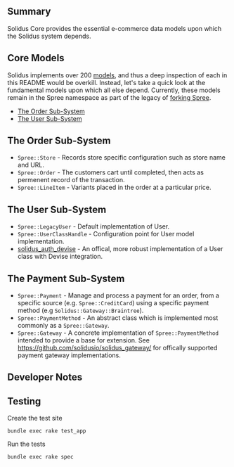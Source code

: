 Summary
------
Solidus Core provides the essential e-commerce data models upon which the
Solidus system depends.

Core Models
-----------
Solidus implements over 200 [models](https://github.com/solidusio/solidus/tree/master/core/app/models/spree),
and thus a deep inspection of each in this README would be overkill. Instead,
let's take a quick look at the fundamental models upon which all else depend.
Currently, these models remain in the Spree namespace as part of the legacy of
[forking Spree](https://solidus.io/blog/2015/10/28/future-of-spree.html).

* [The Order Sub-System](https://github.com/bbuchalter/solidus/blob/core-readme/core/README.md#the-order-sub-system)
* [The User Sub-System](https://github.com/bbuchalter/solidus/blob/core-readme/core/README.md#the-user-sub-system)


## The Order Sub-System
* `Spree::Store` - Records store specific configuration such as store name and URL.
* `Spree::Order` - The customers cart until completed, then acts as
permenent record of the transaction.
* `Spree::LineItem` - Variants placed in the order at a particular price.

## The User Sub-System
* `Spree::LegacyUser` - Default implementation of User.
* `Spree::UserClassHandle` - Configuration point for User model implementation.
* [solidus_auth_devise](https://github.com/solidusio/solidus_auth_devise) -
An offical, more robust implementation of a User class with Devise
integration.

## The Payment Sub-System
* `Spree::Payment` - Manage and process a payment for an order, from a specific
source (e.g. `Spree::CreditCard`) using a specific payment method (e.g
`Solidus::Gateway::Braintree`).
* `Spree::PaymentMethod` - An abstract class which is implemented most commonly
as a `Spree::Gateway`.
* `Spree::Gateway` - A concrete implementation of `Spree::PaymentMethod`
intended to provide a base for extension. See
https://github.com/solidusio/solidus_gateway/ for offically supported payment
gateway implementations.

Developer Notes
---------------
## Testing

Create the test site

    bundle exec rake test_app

Run the tests

    bundle exec rake spec
